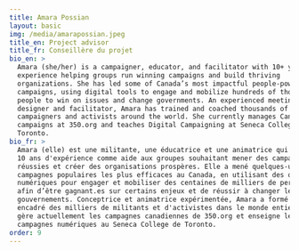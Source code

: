 ```yaml
---
title: Amara Possian
layout: basic
img: /media/amarapossian.jpeg
title_en: Project advisor
title_fr: Conseillère du projet
bio_en: >
  Amara (she/her) is a campaigner, educator, and facilitator with 10+ years of
  experience helping groups run winning campaigns and build thriving
  organizations. She has led some of Canada’s most impactful people-powered
  campaigns, using digital tools to engage and mobilize hundreds of thousands of
  people to win on issues and change governments. An experienced meeting
  designer and facilitator, Amara has trained and coached thousands of
  campaigners and activists around the world. She currently manages Canada
  campaigns at 350.org and teaches Digital Campaigning at Seneca College in
  Toronto.
bio_fr: >
  Amara (elle) est une militante, une éducatrice et une animatrice qui a plus de
  10 ans d'expérience comme aide aux groupes souhaitant mener des campagnes
  réussies et créer des organisations prospères. Elle a mené quelques-unes des
  campagnes populaires les plus efficaces au Canada, en utilisant des outils
  numériques pour engager et mobiliser des centaines de milliers de personnes
  afin d’être gagnant.es sur certains enjeux et de réussir à changer les
  gouvernements. Conceptrice et animatrice expérimentée, Amara a formé et
  encadré des milliers de militants et d'activistes dans le monde entier. Elle
  gère actuellement les campagnes canadiennes de 350.org et enseigne les
  campagnes numériques au Seneca College de Toronto.
order: 9
---
```

